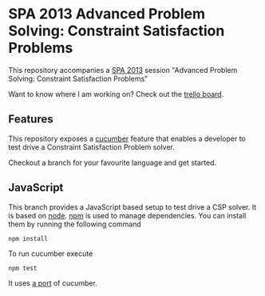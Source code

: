 SPA 2013 Advanced Problem Solving: Constraint Satisfaction Problems
===================================================================

This repository accompanies a [SPA 2013][spa2013] session 
"Advanced Problem Solving: Constraint Satisfaction Problems"

Want to know where I am working on? Check out the
[trello board][trello].

Features
--------

This repository exposes a [cucumber][] feature that enables a
developer to test drive a Constraint Satisfaction Problem solver.

Checkout a branch for your favourite language and get started.

JavaScript
----------

This branch provides a JavaScript based setup to test drive a CSP
solver. It is based on [node][]. [npm][] is used to manage
dependencies. You can install them by running the following command

    npm install

To run cucumber execute

    npm test

It uses [a port][cucumber-js] of cucumber.

[spa2013]: www.spaconference.org/spa2013/ "SPA 2013 homepage"
[trello]: https://trello.com/board/spa2013-csp/51475c3523c6c70e3c001f03
[cucumber]: http://cukes.info/ "Cucumber homepage"
[node]: http://nodejs.org/
[npm]: https://npmjs.org/
[cucumber-js]: https://github.com/cucumber/cucumber-js
